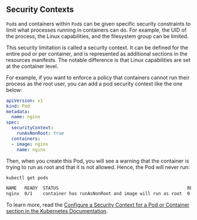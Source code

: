 ## Security Contexts

`Pod`s and containers within `Pod`s can be given specific security constraints to limit what processes running in containers can do. For example, the UID of the process, the Linux capabilities, and the filesystem group can be limited.

This security limitation is called a security context. It can be defined for the entire pod or per container, and is represented as additional sections in the resources manifests. The notable difference is that Linux capabilities are set at the container level.

For example, if you want to enforce a policy that containers cannot run their process as the root user, you can add a pod security context like the one below:

```yaml
apiVersion: v1
kind: Pod
metadata:
  name: nginx
spec:
  securityContext:
    runAsNonRoot: true
  containers:
  - image: nginx
    name: nginx
```

Then, when you create this Pod, you will see a warning that the container is trying to run as root and that it is not allowed. Hence, the Pod will never run:

```bash
kubectl get pods

NAME   READY  STATUS                                                 RESTARTS  AGE
nginx  0/1    container has runAsNonRoot and image will run as root  0         10s
```

To learn more, read the [Configure a Security Context for a Pod or Container section in the Kubernetes Documentation](https://kubernetes.io/docs/tasks/configure-pod-container/security-context/).
